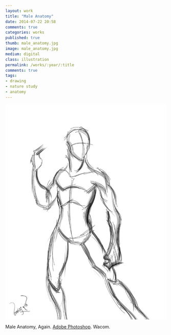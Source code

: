 ```yaml
---
layout: work
title: "Male Anatomy"
date: 2014-07-22 20:58
comments: true
categories: works
published: true
thumb: male_anatomy.jpg
image: male_anatomy.jpg
medium: digital
class: illustration
permalink: /works/:year/:title
comments: true
tags:
- drawing
- nature study
- anatomy
---
```

<img src="/images/works/male_anatomy.jpg" align="middle"/>

Male Anatomy, Again. [Adobe Photoshop](https://www.facebook.com/Photoshop). Wacom.